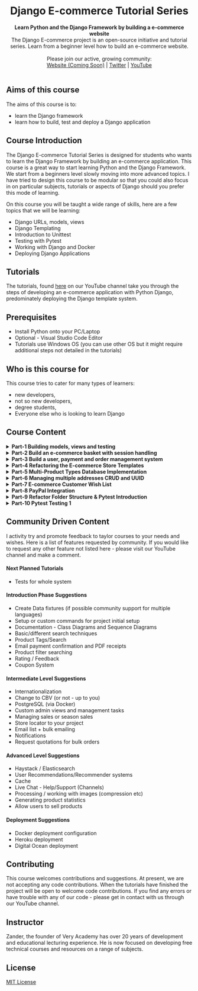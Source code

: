 
<div align="center">
  <h1>Django E-commerce Tutorial Series</h1>
</div>

<div align="center">
  <strong>Learn Python and the Django Framework by building a e-commerce website</strong>
</div>

<div align="center">
  The Django E-commerce project is an open-source initiative and tutorial series. Learn from a beginner level how to build an e-commerce website.
</div>

<br>

<div align="center">
  Please join our active, growing community: <br>
  <a href="#">Website (Coming Soon)</a>
  <span> | </span>
  <a href="https://twitter.com/VeryAcademy">Twitter</a>
  <span> | </span>
  <a href="https://www.youtube.com/veryacademy">YouTube</a>
</div>

<br>


## Aims of this course
The aims of this course is to:
* learn the Django framework
* learn how to build, test and deploy a Django application

## Course Introduction
The Django E-commerce Tutorial Series is designed for students who wants to learn the Django Framework by building an e-commerce application. This course is a great way to start learning Python and the Django Framework. We start from a beginners level slowly moving into more advanced topics. I have tried to design this course to be modular so that you could also focus in on particular subjects, tutorials or aspects of Django should you prefer this mode of learning.

On this course you will be taught a wide range of skills, here are a few topics that we will be learning:

* Django URLs, models, views
* Django Templating
* Introduction to Unittest
* Testing with Pytest
* Working with Django and Docker
* Deploying Django Applications

<!-- ## Demo

See the current build live by launching the latest version of the e-commerce application on a free Heroku instance. You will need a Free Heroku account if you havent already got an active account.

[![Deploy](https://www.herokucdn.com/deploy/button.svg)](https://heroku.com/deploy)

Login details: `a@a.com`/`admin` -->

## Tutorials
The tutorials, found [here](https://www.youtube.com/playlist?list=PLOLrQ9Pn6caxY4Q1U9RjO1bulQp5NDYS_) on our YouTube channel take you through the steps of developing an e-commerce application with Python Django, predominately deploying the Django template system.

## Prerequisites
* Install Python onto your PC/Laptop
* Optional - Visual Studio Code Editor
* Tutorials use Windows OS (you can use other OS but it might require additional steps not detailed in the tutorials) 

## Who is this course for
This course tries to cater for many types of learners:

* new developers,
* not so new developers, 
* degree students,
* Everyone else who is looking to learn Django

## Course Content

<details>
<summary><b>Part-1 Building models, views and testing</b>
</summary>
<br>
This first tutorial is most definitely aimed at Django beginners where we cover the basics of developing Django views, URLS, models and get started with testing our application. By the end of this tutorial you will have a working product catalogue which will form the basis of our e-commerce application.
<br><br>
Link to Tutorial https://youtu.be/UqSJCVePEWU
</details>

<details>
<summary><b>Part-2 Build an e-commerce basket with session handling</b>
</summary>
<br>
In this tutorial we go through the process of building a shopping basket using sessions to handle managing data anonymous connections, saving products into a shopping cart in preparation to be purchased. We implement Ajax to handle the front-end and work through stage by stage the functionality needed to save, update and delete the basket data. 
<br><br>
Link to Tutorial https://youtu.be/VOwfGW-ZTIY
</details>

<details>
<summary><b>Part-3 Build a user, payment and order management system</b>
</summary>
<br>
In this tutorial we go through the process of building the user functions needed to allow users to login and manage their account. We then work through building a payment system using stripe and finally create an ordering backend to capture the customer orders. 
<br><br>
Link to Tutorial https://youtu.be/ncsCnC3Ynlw
</details>

<details>
<summary><b>Part-4 Refactoring the E-commerce Store Templates</b>
</summary>
<br>
In this tutorial we go through the process of refactoring the templates in our project.
<br><br>
Link to Tutorial https://youtu.be/S9-aRoLrs7U
</details>

<details>
<summary><b>Part-5 Multi-Product Types Database Implementation</b>
</summary>
<br>
In this tutorial we go through the process of developing a database for multiple products with multiple attributes.
<br><br>
Link to Tutorial https://youtu.be/hGg13rzvoNY
</details>

<details>
<summary><b>Part-6 Managing multiple addresses CRUD and UUID</b>
</summary>
<br>
In this tutorial we go through the process of further normalizing the accounts table to allow users to save more than one address. We build in Django a new address table and then start to update the UI in the dashboard, finally we work through a simple CRUD feature with Django views.
<br><br>
Link to Tutorial https://youtu.be/8SP76dopYVo
</details>

<details>
<summary><b>Part-7 E-commerce Customer Wish List</b>
</summary>
<br>
 In this tutorial we go through the process of building a purely Django user wish list to allow users to create a list of favorite products.
<br><br>
Link to Tutorial https://youtu.be/OgA0TTKAtqQ
</details>

<details>
<summary><b>Part-8 PayPal Integration</b>
</summary>
<br>
In this tutorial we go through the first steps of integrating PayPal into our e-commerce store. 
<br><br>
Link to Tutorial https://youtu.be/smSl2ahkfNw
</details>

<details>
<summary><b>Part-9 Refactor Folder Structure & Pytest Introduction</b>
</summary>
<br>
In this Django tutorial we discuss Django folder structures and prepare our application ready for scaling further. We prepare the app for the next step of testing, installing Pytest and I take you through the first steps of working with Pytest to test your application.
<br><br>
Link to Tutorial https://youtu.be/ZE7dM0XmUoA
</details>

<details>
<summary><b>Part-10 Pytest Testing 1</b>
</summary>
<br>
In this Django tutorial we start to test with Pytest, Factory Boy the apps we have build previously.
<br><br>
Link to Tutorial 
</details>

## Community Driven Content
I activity try and promote feedback to taylor courses to your needs and wishes. Here is a list of features requested by community. If you would like to request any other feature not listed here - please visit our YouTube channel and make a comment.

#### Next Planned Tutorials
+ Tests for whole system

#### Introduction Phase Suggestions

+ Create Data fixtures (if possible community support for multiple languages)
+ Setup or custom commands for project initial setup
+ Documentation - Class Diagrams and Sequence Diagrams
+ Basic/different search techniques
+ Product Tags/Search
+ Email payment confirmation and PDF receipts
+ Product filter searching
+ Rating / Feedback
+ Coupon System

#### Intermediate Level Suggestions
+ Internationalization
+ Change to CBV (or not - up to you)
+ PostgreSQL (via Docker)
+ Custom admin views and management tasks
+ Managing sales or season sales
+ Store locator to your project
+ Email list + bulk emailing
+ Notifications
+ Request quotations for bulk orders

#### Advanced Level Suggestions
+ Haystack / Elasticsearch
+ User Recommendations/Recommender systems
+ Cache
+ Live Chat - Help/Support (Channels)
+ Processing / working with images (compression etc)
+ Generating product statistics
+ Allow users to sell products

#### Deployment Suggestions
+ Docker deployment configuration
+ Heroku deployment
+ Digital Ocean deployment

## Contributing
This course welcomes contributions and suggestions. At present, we are not accepting any code contributions. When the tutorials have finished the project will be open to welcome code contributions. If you find any errors or have trouble with any of our code - please get in contact with us through our YouTube channel.

## Instructor
Zander, the founder of Very Academy has over 20 years of development and educational lecturing experience. He is now focused on developing free technical courses and resources on a range of subjects.

## License
[MIT License](LICENSE)
